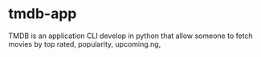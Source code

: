 # tmdb-app
TMDB is an application CLI develop in python that allow someone to fetch movies by top rated, popularity, upcoming.ng,
